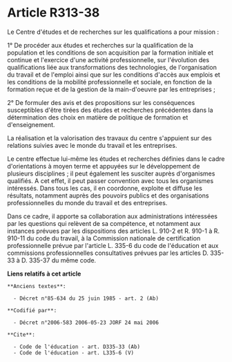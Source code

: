 # Article R313-38

Le Centre d'études et de recherches sur les qualifications a pour mission : 

1° De procéder aux études et recherches sur la qualification de la population et les conditions de son acquisition par la
formation initiale et continue et l'exercice d'une activité professionnelle, sur l'évolution des qualifications liée aux
transformations des technologies, de l'organisation du travail et de l'emploi ainsi que sur les conditions d'accès aux
emplois et les conditions de la mobilité professionnelle et sociale, en fonction de la formation reçue et de la gestion de la
main-d'oeuvre par les entreprises ; 

2° De formuler des avis et des propositions sur les conséquences susceptibles d'être tirées des études et recherches
précédentes dans la détermination des choix en matière de politique de formation et d'enseignement. 

La réalisation et la valorisation des travaux du centre s'appuient sur des relations suivies avec le monde du travail et les
entreprises. 

Le centre effectue lui-même les études et recherches définies dans le cadre d'orientations à moyen terme et appuyées sur le
développement de plusieurs disciplines ; il peut également les susciter auprès d'organismes qualifiés. A cet effet, il peut
passer convention avec tous les organismes intéressés. Dans tous les cas, il en coordonne, exploite et diffuse les résultats,
notamment auprès des pouvoirs publics et des organisations professionnelles du monde du travail et des entreprises. 

Dans ce cadre, il apporte sa collaboration aux administrations intéressées par les questions qui relèvent de sa compétence,
et notamment aux instances prévues par les dispositions des articles L. 910-2 et R. 910-1 à R. 910-11 du code du travail, à
la Commission nationale de certification professionnelle prévue par l'article L. 335-6 du code de l'éducation et aux
commissions professionnelles consultatives prévues par les articles D. 335-33 à D. 335-37 du même code.

**Liens relatifs à cet article**

	**Anciens textes**:

	  - Décret n°85-634 du 25 juin 1985 - art. 2 (Ab)

	**Codifié par**:

	  - Décret n°2006-583 2006-05-23 JORF 24 mai 2006

	**Cite**:

	  - Code de l'éducation - art. D335-33 (Ab)
	  - Code de l'éducation - art. L335-6 (V)
